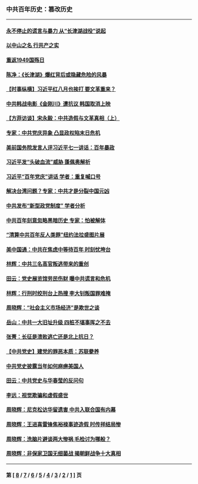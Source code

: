 ### 中共百年历史：篡改历史
---
#### [永不停止的谎言与暴力 从“长津湖战役”说起](../../pages/nf1176115/n13494094.md?10180430) 
#### [以中山之名 行共产之实](../../pages/nf1176115/n13346437.md?10180430) 
#### [重返1949国殇日](../../pages/nf1176115/n13346372.md?10180430) 
#### [陈净：《长津湖》爆红背后或隐藏危险的风暴](../../pages/nf1176115/n13314364.md?10180430) 
#### [【时事纵横】习近平红八月也挨打 要文革重来？](../../pages/nf1176115/n13231393.md?10180430) 
#### [中共韩战电影《金刚川》遭抗议 韩国取消上映](../../pages/nf1176115/n13219114.md?10180430) 
#### [【方菲访谈】宋永毅：中共造假与文革真相（上）](../../pages/nf1176115/n13200760.md?10180430) 
#### [专家：中共党庆异象 凸显政权陷末日危机](../../pages/nf1176115/n13067084.md?10180430) 
#### [美前国务院发言人评习近平七一讲话：百年暴政](../../pages/nf1176115/n13066986.md?10180430) 
#### [习近平发“头破血流”威胁 蓬佩奥解析](../../pages/nf1176115/n13063604.md?10180430) 
#### [习近平“百年党庆”讲话 学者：重复喊口号](../../pages/nf1176115/n13061411.md?10180430) 
#### [解决台湾问题？专家：中共才是分裂中国元凶](../../pages/nf1176115/n13060811.md?10180430) 
#### [中共发布“新型政党制度” 学者分析](../../pages/nf1176115/n13056354.md?10180430) 
#### [中共百年刻意忽略黑暗历史 专家：怕被解体](../../pages/nf1176115/n13056056.md?10180430) 
#### [“清算中共百年反人类罪”纽约法拉盛图片展](../../pages/nf1176115/n13052220.md?10180430) 
#### [美中国通：中共在焦虑中等待百年 时刻忧垮台](../../pages/nf1176115/n13048820.md?10180430) 
#### [林辉：中共三名高官叛逃带来的重创](../../pages/nf1176115/n13035206.md?10180430) 
#### [田云：党史展览馆劳民伤财 曝中共谎言和危机](../../pages/nf1176115/n13033900.md?10180430) 
#### [林辉：行刑时绞刑台上热搜 李大钊叛国罪难掩](../../pages/nf1176115/n13031965.md?10180430) 
#### [周晓辉：“社会主义市场经济”是欺世之谈](../../pages/nf1176115/n13024090.md?10180430) 
#### [岳山：中共一大旧址升级 四桩不堪事挥之不去](../../pages/nf1176115/n13021697.md?10180430) 
#### [张菁：长征是溃败逃亡还是北上抗日？](../../pages/nf1176115/n13020585.md?10180430) 
#### [【中共党史】建党的罪恶本质：苏联豢养](../../pages/nf1176115/n13011888.md?10180430) 
#### [中共党史披露当年如何麻痹美国人](../../pages/nf1176115/n12966400.md?10180430) 
#### [田云：中共党史与华春莹的反问句](../../pages/nf1176115/n12765178.md?10180430) 
#### [李远：视觉欺骗和虚假盛世](../../pages/nf1176115/n12993376.md?10180430) 
#### [周晓辉：尼克松访华留遗害 中共入联合国有内幕](../../pages/nf1176115/n12991422.md?10180430) 
#### [周晓辉：王进喜雷锋焦裕禄事迹造假 时传祥结局惨](../../pages/nf1176115/n12985497.md?10180430) 
#### [周晓辉：洗脑片避谈两大惨祸 毛检讨为哪般？](../../pages/nf1176115/n12971285.md?10180430) 
#### [周晓辉：非保家卫国无细菌战 揭朝鲜战争十大真相](../../pages/nf1176115/n12954161.md?10180430) 

---
#### 第 [ [8](./8.md?10180430) / [7](./7.md?10180430) / [6](./6.md?10180430) / [5](./5.md?10180430) / [4](./4.md?10180430) / [3](./3.md?10180430) / [2](./2.md?10180430) / [1](./1.md?10180430) ] 页
